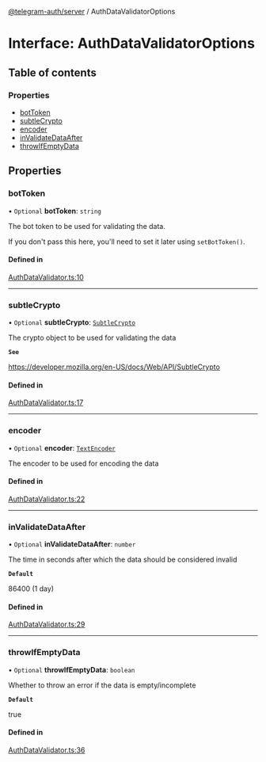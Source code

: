 [@telegram-auth/server](../README.md) / AuthDataValidatorOptions

# Interface: AuthDataValidatorOptions

## Table of contents

### Properties

- [botToken](AuthDataValidatorOptions.md#bottoken)
- [subtleCrypto](AuthDataValidatorOptions.md#subtlecrypto)
- [encoder](AuthDataValidatorOptions.md#encoder)
- [inValidateDataAfter](AuthDataValidatorOptions.md#invalidatedataafter)
- [throwIfEmptyData](AuthDataValidatorOptions.md#throwifemptydata)

## Properties

### botToken

• `Optional` **botToken**: `string`

The bot token to be used for validating the data.

If you don't pass this here, you'll need to set it later using `setBotToken()`.

#### Defined in

[AuthDataValidator.ts:10](https://github.com/manzoorwanijk/telegram-auth/blob/063fb29/packages/server/src/AuthDataValidator.ts#L10)

___

### subtleCrypto

• `Optional` **subtleCrypto**: [`SubtleCrypto`]( https://developer.mozilla.org/en-US/docs/Web/API/SubtleCrypto )

The crypto object to be used for validating the data

**`See`**

https://developer.mozilla.org/en-US/docs/Web/API/SubtleCrypto

#### Defined in

[AuthDataValidator.ts:17](https://github.com/manzoorwanijk/telegram-auth/blob/063fb29/packages/server/src/AuthDataValidator.ts#L17)

___

### encoder

• `Optional` **encoder**: [`TextEncoder`]( https://developer.mozilla.org/en-US/docs/Web/API/TextEncoder )

The encoder to be used for encoding the data

#### Defined in

[AuthDataValidator.ts:22](https://github.com/manzoorwanijk/telegram-auth/blob/063fb29/packages/server/src/AuthDataValidator.ts#L22)

___

### inValidateDataAfter

• `Optional` **inValidateDataAfter**: `number`

The time in seconds after which the data should be considered invalid

**`Default`**

86400 (1 day)

#### Defined in

[AuthDataValidator.ts:29](https://github.com/manzoorwanijk/telegram-auth/blob/063fb29/packages/server/src/AuthDataValidator.ts#L29)

___

### throwIfEmptyData

• `Optional` **throwIfEmptyData**: `boolean`

Whether to throw an error if the data is empty/incomplete

**`Default`**

true

#### Defined in

[AuthDataValidator.ts:36](https://github.com/manzoorwanijk/telegram-auth/blob/063fb29/packages/server/src/AuthDataValidator.ts#L36)
